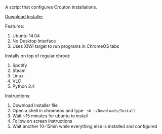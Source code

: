 A script that configures Crouton installations.

[Download Installer](https://goo.gl/R2ZnHV)

Features:

1. Ubuntu 14.04
2. No Desktop Interface
3. Uses XIWI target to run programs in ChromeOS tabs

Installs on top of regular chroot:

1. Spotify
2. Steam
3. Linux
4. VLC
5. Python 3.4

Instructions:

1. Download Installer file
2. Open a shell in chromeos and type <code> sh ~/Downloads/Install </code>
3. Wait ~15 minutes for ubuntu to install
4. Follow on screen instructions
5. Wait another 10-15min while everything else is installed and configured
